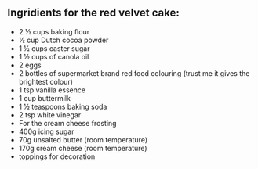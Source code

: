 ## Ingridients for the red velvet cake:

- 2 1⁄2 cups baking flour
- 1⁄2 cup Dutch cocoa powder
- 1 1⁄2 cups caster sugar
- 1 1⁄2 cups of canola oil
- 2 eggs
- 2 bottles of supermarket brand red food colouring (trust me it gives the brightest colour)
- 1 tsp vanilla essence
- 1 cup buttermilk
- 1 1⁄2 teaspoons baking soda
- 2 tsp white vinegar
- For the cream cheese frosting
- 400g icing sugar
- 70g unsalted butter (room temperature)
- 170g cream cheese (room temperature)
- toppings for decoration
